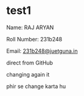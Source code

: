 # test1

Name: RAJ ARYAN

Roll Number: 231b248

Email: 231b248@juetguna.in

direct from GitHub

changing again it 

phir se change karta hu

